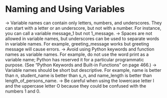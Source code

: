 <h1>Naming and Using Variables</h1>
-> Variable names can contain only letters, numbers, and underscores.
They can start with a letter or an underscore, but not with a number.
For instance, you can call a variable message_1 but not 1_message.
-> Spaces are not allowed in variable names, but underscores can be used
to separate words in variable names. For example, greeting_message works
but greeting message will cause errors.
-> Avoid using Python keywords and function names as variable names.
For example, do not use the word print as a variable name; Python
has reserved it for a particular programmatic purpose. (See “Python
Keywords and Built-in Functions” on page 466.)
-> Variable names should be short but descriptive. For example, name is
better than n, student_name is better than s_n, and name_length is better
than length_of_persons_name.
-> Be careful when using the lowercase letter l and the uppercase letter O
because they could be confused with the numbers 1 and 0.